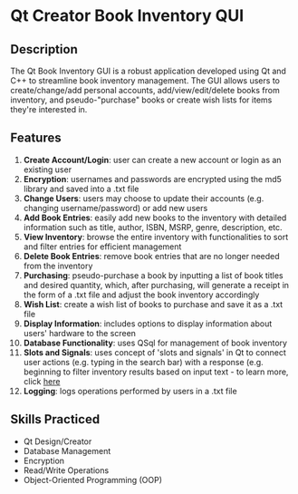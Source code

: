 # Qt Creator Book Inventory QUI
## Description
The Qt Book Inventory GUI is a robust application developed using Qt and C++ to streamline book inventory management. The GUI allows users to create/change/add personal accounts, add/view/edit/delete books from inventory, and pseudo-"purchase" books or create wish lists for items they're interested in. 

## Features
1. **Create Account/Login**: user can create a new account or login as an existing user
2. **Encryption**: usernames and passwords are encrypted using the md5 library and saved into a .txt file
3. **Change Users**: users may choose to update their accounts (e.g. changing username/password) or add new users
4. **Add Book Entries**: easily add new books to the inventory with detailed information such as title, author, ISBN, MSRP, genre, description, etc. 
5. **View Inventory**: browse the entire inventory with functionalities to sort and filter entries for efficient management
6. **Delete Book Entries**: remove book entries that are no longer needed from the inventory
7. **Purchasing**: pseudo-purchase a book by inputting a list of book titles and desired quantity, which, after purchasing, will generate a receipt in the form of a .txt file and adjust the book inventory accordingly
8. **Wish List**: create a wish list of books to purchase and save it as a .txt file
9. **Display Information**: includes options to display information about users' hardware to the screen
10. **Database Functionality**: uses QSql for management of book inventory
11. **Slots and Signals**: uses concept of 'slots and signals' in Qt to connect user actions (e.g. typing in the search bar) with a response (e.g. beginning to filter inventory results based on input text - to learn more, click [here](https://doc.qt.io/qt-6/signalsandslots.html/)
12. **Logging**: logs operations performed by users in a .txt file

## Skills Practiced
- Qt Design/Creator
- Database Management
- Encryption
- Read/Write Operations
- Object-Oriented Programming (OOP)
